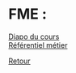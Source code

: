 # FME : <br />

[Diapo du cours](https://mega.nz/file/0tUQTD6Z#Y9-ZBze_QecNgebB2dmtEiOQkmllvVnCdEBw82lgozE) <br />
[Référentiel métier](https://mega.nz/file/BkUj3DiD#kryRzSh86Z04LHtj2EK4UUpM3oCGHeDMibiWTagTzT8) <br />

[Retour](https://vaihess.github.io/anglaisices/)
